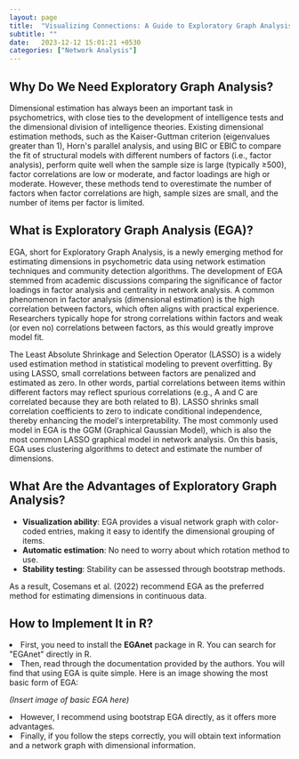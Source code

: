 ```yaml
---
layout: page
title:  "Visualizing Connections: A Guide to Exploratory Graph Analysis"
subtitle: ""
date:   2023-12-12 15:01:21 +0530
categories: ["Network Analysis"]
---
```



<h2><strong>Why Do We Need Exploratory Graph Analysis?</strong></h2>
<p>Dimensional estimation has always been an important task in psychometrics, with close ties to the development of intelligence tests and the dimensional division of intelligence theories. Existing dimensional estimation methods, such as the Kaiser-Guttman criterion (eigenvalues greater than 1), Horn's parallel analysis, and using BIC or EBIC to compare the fit of structural models with different numbers of factors (i.e., factor analysis), perform quite well when the sample size is large (typically ≥500), factor correlations are low or moderate, and factor loadings are high or moderate. However, these methods tend to overestimate the number of factors when factor correlations are high, sample sizes are small, and the number of items per factor is limited.</p>

<h2><strong>What is Exploratory Graph Analysis (EGA)?</strong></h2>
<p>EGA, short for Exploratory Graph Analysis, is a newly emerging method for estimating dimensions in psychometric data using network estimation techniques and community detection algorithms. The development of EGA stemmed from academic discussions comparing the significance of factor loadings in factor analysis and centrality in network analysis. A common phenomenon in factor analysis (dimensional estimation) is the high correlation between factors, which often aligns with practical experience. Researchers typically hope for strong correlations within factors and weak (or even no) correlations between factors, as this would greatly improve model fit.</p>

<p>The Least Absolute Shrinkage and Selection Operator (LASSO) is a widely used estimation method in statistical modeling to prevent overfitting. By using LASSO, small correlations between factors are penalized and estimated as zero. In other words, partial correlations between items within different factors may reflect spurious correlations (e.g., A and C are correlated because they are both related to B). LASSO shrinks small correlation coefficients to zero to indicate conditional independence, thereby enhancing the model's interpretability. The most commonly used model in EGA is the GGM (Graphical Gaussian Model), which is also the most common LASSO graphical model in network analysis. On this basis, EGA uses clustering algorithms to detect and estimate the number of dimensions.</p>

<h2><strong>What Are the Advantages of Exploratory Graph Analysis?</strong></h2>
<ul>
  <li><strong>Visualization ability</strong>: EGA provides a visual network graph with color-coded entries, making it easy to identify the dimensional grouping of items.</li>
  <li><strong>Automatic estimation</strong>: No need to worry about which rotation method to use.</li>
  <li><strong>Stability testing</strong>: Stability can be assessed through bootstrap methods.</li>
</ul>
<p>As a result, Cosemans et al. (2022) recommend EGA as the preferred method for estimating dimensions in continuous data.</p>

<h2><strong>How to Implement It in R?</strong></h2>
  <li>First, you need to install the <strong>EGAnet</strong> package in R. You can search for "EGAnet" directly in R.</li>
  <li>Then, read through the documentation provided by the authors. You will find that using EGA is quite simple. Here is an image showing the most basic form of EGA:</li>
  <p><em>(Insert image of basic EGA here)</em></p>
  <li>However, I recommend using bootstrap EGA directly, as it offers more advantages.</li>
  <li>Finally, if you follow the steps correctly, you will obtain text information and a network graph with dimensional information.</li>
</ol>
